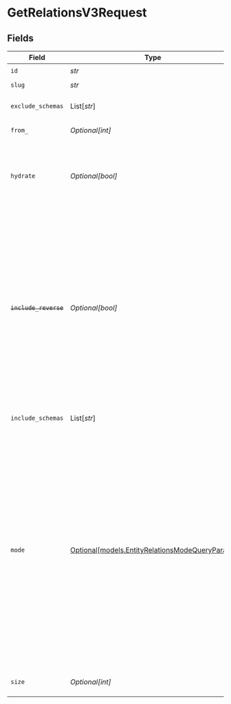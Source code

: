 # GetRelationsV3Request


## Fields

| Field                                                                                                                                                                                                                                                                                                                                    | Type                                                                                                                                                                                                                                                                                                                                     | Required                                                                                                                                                                                                                                                                                                                                 | Description                                                                                                                                                                                                                                                                                                                              | Example                                                                                                                                                                                                                                                                                                                                  |
| ---------------------------------------------------------------------------------------------------------------------------------------------------------------------------------------------------------------------------------------------------------------------------------------------------------------------------------------- | ---------------------------------------------------------------------------------------------------------------------------------------------------------------------------------------------------------------------------------------------------------------------------------------------------------------------------------------- | ---------------------------------------------------------------------------------------------------------------------------------------------------------------------------------------------------------------------------------------------------------------------------------------------------------------------------------------- | ---------------------------------------------------------------------------------------------------------------------------------------------------------------------------------------------------------------------------------------------------------------------------------------------------------------------------------------- | ---------------------------------------------------------------------------------------------------------------------------------------------------------------------------------------------------------------------------------------------------------------------------------------------------------------------------------------- |
| `id`                                                                                                                                                                                                                                                                                                                                     | *str*                                                                                                                                                                                                                                                                                                                                    | :heavy_check_mark:                                                                                                                                                                                                                                                                                                                       | Entity id                                                                                                                                                                                                                                                                                                                                |                                                                                                                                                                                                                                                                                                                                          |
| `slug`                                                                                                                                                                                                                                                                                                                                   | *str*                                                                                                                                                                                                                                                                                                                                    | :heavy_check_mark:                                                                                                                                                                                                                                                                                                                       | Entity Type                                                                                                                                                                                                                                                                                                                              | contact                                                                                                                                                                                                                                                                                                                                  |
| `exclude_schemas`                                                                                                                                                                                                                                                                                                                        | List[*str*]                                                                                                                                                                                                                                                                                                                              | :heavy_minus_sign:                                                                                                                                                                                                                                                                                                                       | Filter results to exclude schemas                                                                                                                                                                                                                                                                                                        | file,message                                                                                                                                                                                                                                                                                                                             |
| `from_`                                                                                                                                                                                                                                                                                                                                  | *Optional[int]*                                                                                                                                                                                                                                                                                                                          | :heavy_minus_sign:                                                                                                                                                                                                                                                                                                                       | Starting page number                                                                                                                                                                                                                                                                                                                     |                                                                                                                                                                                                                                                                                                                                          |
| `hydrate`                                                                                                                                                                                                                                                                                                                                | *Optional[bool]*                                                                                                                                                                                                                                                                                                                         | :heavy_minus_sign:                                                                                                                                                                                                                                                                                                                       | When true, enables entity hydration to resolve nested $relation & $relation_ref references in-place.                                                                                                                                                                                                                                     |                                                                                                                                                                                                                                                                                                                                          |
| ~~`include_reverse`~~                                                                                                                                                                                                                                                                                                                    | *Optional[bool]*                                                                                                                                                                                                                                                                                                                         | :heavy_minus_sign:                                                                                                                                                                                                                                                                                                                       | : warning: ** DEPRECATED **: This will be removed in a future release, please migrate away from it as soon as possible.<br/><br/>When true, includes reverse relations in response (other entities pointing to this entity)<br/>*It gets overriden by mode query parameter.*<br/>                                                        |                                                                                                                                                                                                                                                                                                                                          |
| `include_schemas`                                                                                                                                                                                                                                                                                                                        | List[*str*]                                                                                                                                                                                                                                                                                                                              | :heavy_minus_sign:                                                                                                                                                                                                                                                                                                                       | Filter results to only include schemas                                                                                                                                                                                                                                                                                                   | contact,account                                                                                                                                                                                                                                                                                                                          |
| `mode`                                                                                                                                                                                                                                                                                                                                   | [Optional[models.EntityRelationsModeQueryParam]](../models/entityrelationsmodequeryparam.md)                                                                                                                                                                                                                                             | :heavy_minus_sign:                                                                                                                                                                                                                                                                                                                       | Options to determine how relations will be included in the result.<br/>*It overrides the include_reverse query param.*<br/>Explanation of possible options:<br/>- direct: include relations to which the searched entity refers<br/>- reverse: include relations that refer to the entity you are looking for<br/>- both: both direct and reverse relations<br/> |                                                                                                                                                                                                                                                                                                                                          |
| `size`                                                                                                                                                                                                                                                                                                                                   | *Optional[int]*                                                                                                                                                                                                                                                                                                                          | :heavy_minus_sign:                                                                                                                                                                                                                                                                                                                       | Number of results to return per page                                                                                                                                                                                                                                                                                                     |                                                                                                                                                                                                                                                                                                                                          |